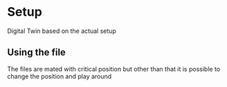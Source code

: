 # Setup
Digital Twin based on the actual setup
## Using the file
The files are mated with critical position but other than that it is possible to change the position and play around